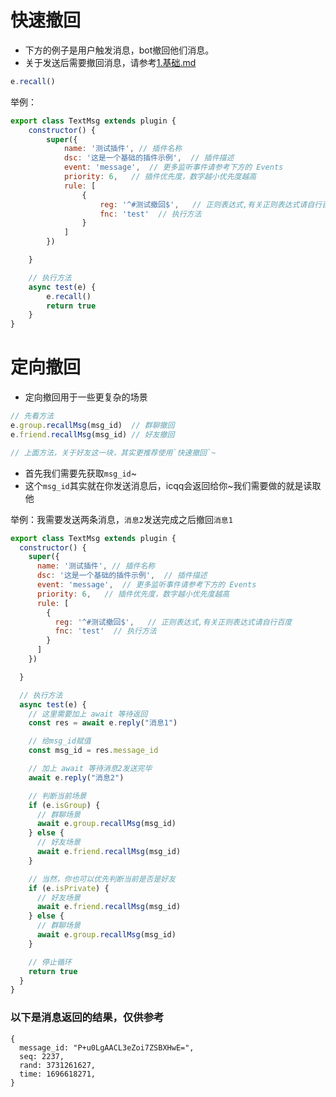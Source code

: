 # 快速撤回
- 下方的例子是用户触发消息，bot撤回他们消息。
- 关于发送后需要撤回消息，请参考[1.基础.md](./1.基础.md)
```javascript
e.recall()
```

举例：
```javascript
export class TextMsg extends plugin {
    constructor() {
        super({
            name: '测试插件', // 插件名称
            dsc: '这是一个基础的插件示例',  // 插件描述            
            event: 'message',  // 更多监听事件请参考下方的 Events
            priority: 6,   // 插件优先度，数字越小优先度越高
            rule: [
                {
                    reg: '^#测试撤回$',   // 正则表达式,有关正则表达式请自行百度
                    fnc: 'test'  // 执行方法
                }
            ]
        })

    }

    // 执行方法
    async test(e) {
        e.recall()
        return true
    }
}
```

# 定向撤回
- 定向撤回用于一些更复杂的场景

```javascript
// 先看方法
e.group.recallMsg(msg_id)  // 群聊撤回
e.friend.recallMsg(msg_id) // 好友撤回

// 上面方法，关于好友这一块，其实更推荐使用`快速撤回`~
```
- 首先我们需要先获取`msg_id`~
- 这个`msg_id`其实就在你发送消息后，icqq会返回给你~我们需要做的就是读取他

举例：我需要发送两条消息，`消息2`发送完成之后撤回`消息1`
```javascript
export class TextMsg extends plugin {
  constructor() {
    super({
      name: '测试插件', // 插件名称
      dsc: '这是一个基础的插件示例',  // 插件描述            
      event: 'message',  // 更多监听事件请参考下方的 Events
      priority: 6,   // 插件优先度，数字越小优先度越高
      rule: [
        {
          reg: '^#测试撤回$',   // 正则表达式,有关正则表达式请自行百度
          fnc: 'test'  // 执行方法
        }
      ]
    })

  }

  // 执行方法
  async test(e) {
    // 这里需要加上 await 等待返回
    const res = await e.reply("消息1")

    // 给msg_id赋值
    const msg_id = res.message_id

    // 加上 await 等待消息2发送完毕
    await e.reply("消息2")

    // 判断当前场景
    if (e.isGroup) {
      // 群聊场景
      await e.group.recallMsg(msg_id)
    } else {
      // 好友场景
      await e.friend.recallMsg(msg_id)
    }

    // 当然，你也可以优先判断当前是否是好友
    if (e.isPrivate) {
      // 好友场景
      await e.friend.recallMsg(msg_id)
    } else {
      // 群聊场景
      await e.group.recallMsg(msg_id)
    }

    // 停止循环
    return true
  }
}
```

### 以下是消息返回的结果，仅供参考
```
{
  message_id: "P+u0LgAACL3eZoi7ZSBXHwE=",
  seq: 2237,
  rand: 3731261627,
  time: 1696618271,
}
```